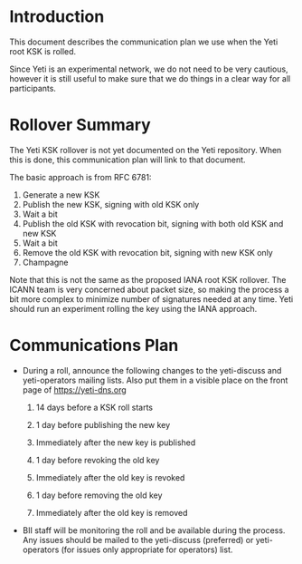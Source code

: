 Introduction
============
This document describes the communication plan we use when the Yeti
root KSK is rolled.

Since Yeti is an experimental network, we do not need to be very
cautious, however it is still useful to make sure that we do things in
a clear way for all participants.

Rollover Summary
================
The Yeti KSK rollover is not yet documented on the Yeti repository.
When this is done, this communication plan will link to that document.

The basic approach is from RFC 6781:

1. Generate a new KSK
2. Publish the new KSK, signing with old KSK only
3. Wait a bit
4. Publish the old KSK with revocation bit, signing with both old KSK
   and new KSK
5. Wait a bit
6. Remove the old KSK with revocation bit, signing with new KSK only
7. Champagne

Note that this is not the same as the proposed IANA root KSK rollover.
The ICANN team is very concerned about packet size, so making the
process a bit more complex to minimize number of signatures needed at
any time. Yeti should run an experiment rolling the key using the IANA
approach.

Communications Plan
===================

* During a roll, announce the following changes to the yeti-discuss
  and yeti-operators mailing lists. Also put them in a visible place
  on the front page of https://yeti-dns.org

   1. 14 days before a KSK roll starts

   2. 1 day before publishing the new key

   3. Immediately after the new key is published

   4. 1 day before revoking the old key
   
   5. Immediately after the old key is revoked

   6. 1 day before removing the old key

   7. Immediately after the old key is removed

* BII staff will be monitoring the roll and be available during the
  process. Any issues should be mailed to the yeti-discuss
  (preferred) or yeti-operators (for issues only appropriate for
  operators) list.
